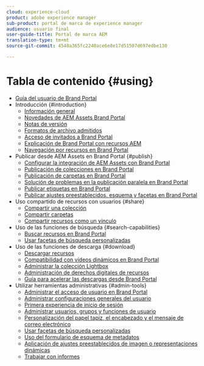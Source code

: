 ```yaml
---
cloud: experience-cloud
product: adobe experience manager
sub-product: portal de marca de experience manager
audience: usuario final
user-guide-title: Portal de marca AEM
translation-type: tm+mt
source-git-commit: 4548a365fc2240ace6e8e17d51507d697edbe130

---
```



# Tabla de contenido {#using}

+ [Guía del usuario de Brand Portal](using/home.md)
+ Introducción {#introduction}
   + [Información general](using/brand-portal.md)
   + [Novedades de AEM Assets Brand Portal](using/whats-new.md)
   + [Notas de versión](using/brand-portal-release-notes.md)
   + [Formatos de archivo admitidos](using/brand-portal-supported-formats.md)
   + [Acceso de invitados a Brand Portal](using/guest-access.md)
   + [Explicación de Brand Portal con recursos AEM](https://helpx.adobe.com/experience-manager/kt/assets/using/brand-portal-article-understand.html)
   + [Navegación por recursos en Brand Portal](using/browse-assets-brand-portal.md)
+ Publicar desde AEM Assets en Brand Portal {#publish}
   + [Configurar la integración de AEM Assets con Brand Portal](https://helpx.adobe.com/experience-manager/6-5/assets/using/brand-portal-configuring-integration.html)
   + [Publicación de colecciones en Brand Portal](https://helpx.adobe.com/experience-manager/6-5/assets/using/brand-portal-publish-collection.html)
   + [Publicación de carpetas en Brand Portal](https://helpx.adobe.com/experience-manager/6-5/assets/using/brand-portal-publish-folder.html)
   + [Solución de problemas en la publicación paralela en Brand Portal](using/troubleshoot-parallel-publishing.md)
   + [Publicar etiquetas en Brand Portal](using/brand-portal-publish-tags.md)
   + [Publicar ajustes preestablecidos, esquema y facetas en Brand Portal](using/publish-schema-search-facets-presets.md)
+ Uso compartido de recursos con usuarios {#share}
   + [Compartir una colección](using/brand-portal-share-collection.md)
   + [Compartir carpetas](using/brand-portal-sharing-folders.md)
   + [Compartir recursos como un vínculo](using/brand-portal-link-share.md)
+ Uso de las funciones de búsqueda {#search-capabilities}
   + [Buscar recursos en Brand Portal](using/brand-portal-searching.md)
   + [Usar facetas de búsqueda personalizadas](using/brand-portal-search-facets.md)
+ Uso de las funciones de descarga {#download}
   + [Descargar recursos](using/brand-portal-download-users.md)
   + [Compatibilidad con vídeos dinámicos en Brand Portal](using/dynamic-video-brand-portal.md)
   + [Administrar la colección Lightbox](using/brand-portal-light-box.md)
   + [Administración de derechos digitales de recursos](using/manage-digital-rights-of-assets.md)
   + [Guía para acelerar las descargas desde Brand Portal](using/accelerated-download.md)
+ Utilizar herramientas administrativas {#admin-tools}
   + [Administrar el acceso de usuario en Brand Portal](using/access-configurations-brand-portal.md)
   + [Administrar configuraciones generales del usuario](using/brand-portal-general-configuration.md)
   + [Primera experiencia de inicio de sesión](using/brand-portal-onboarding.md)
   + [Administrar usuarios, grupos y funciones de usuario](using/brand-portal-adding-users.md)
   + [Personalización del papel tapiz, el encabezado y el mensaje de correo electrónico](using/brand-portal-branding.md)
   + [Usar facetas de búsqueda personalizadas](using/brand-portal-search-facets.md)
   + [Uso del formulario de esquema de metadatos](using/brand-portal-metadata-schemas.md)
   + [Aplicación de ajustes preestablecidos de imagen o representaciones dinámicas](using/brand-portal-image-presets.md)
   + [Trabajar con informes](using/brand-portal-reports.md)

